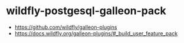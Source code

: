 # wildfly-postgesql-galleon-pack

* https://github.com/wildfly/galleon-plugins
* https://docs.wildfly.org/galleon-plugins/#_build_user_feature_pack
